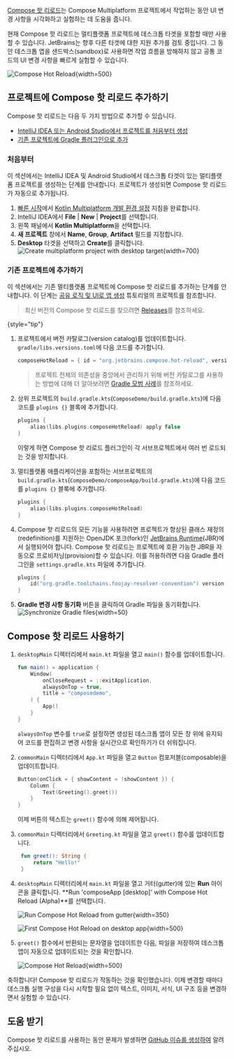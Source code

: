 [//]: # (title: Compose 핫 리로드)

<primary-label ref="alpha"/>

[Compose 핫 리로드](https://github.com/JetBrains/compose-hot-reload)는 Compose Multiplatform 프로젝트에서 작업하는 동안 UI 변경 사항을 시각화하고 실험하는 데 도움을 줍니다.

현재 Compose 핫 리로드는 멀티플랫폼 프로젝트에 데스크톱 타겟을 포함할 때만 사용할 수 있습니다. JetBrains는 향후 다른 타겟에 대한 지원 추가를 검토 중입니다. 그 동안 데스크톱 앱을 샌드박스(sandbox)로 사용하면 작업 흐름을 방해하지 않고 공통 코드의 UI 변경 사항을 빠르게 실험할 수 있습니다.

![Compose Hot Reload](compose-hot-reload.gif){width=500}

## 프로젝트에 Compose 핫 리로드 추가하기

Compose 핫 리로드는 다음 두 가지 방법으로 추가할 수 있습니다.

*   [IntelliJ IDEA 또는 Android Studio에서 프로젝트를 처음부터 생성](#from-scratch)
*   [기존 프로젝트에 Gradle 플러그인으로 추가](#to-an-existing-project)

### 처음부터

이 섹션에서는 IntelliJ IDEA 및 Android Studio에서 데스크톱 타겟이 있는 멀티플랫폼 프로젝트를 생성하는 단계를 안내합니다. 프로젝트가 생성되면 Compose 핫 리로드가 자동으로 추가됩니다.

1.  [빠른 시작](quickstart.md)에서 [Kotlin Multiplatform 개발 환경 설정](quickstart.md#set-up-the-environment) 지침을 완료합니다.
2.  IntelliJ IDEA에서 **File** | **New** | **Project**를 선택합니다.
3.  왼쪽 패널에서 **Kotlin Multiplatform**을 선택합니다.
4.  **새 프로젝트** 창에서 **Name**, **Group**, **Artifact** 필드를 지정합니다.
5.  **Desktop** 타겟을 선택하고 **Create**를 클릭합니다.
    ![Create multiplatform project with desktop target](create-desktop-project.png){width=700}

### 기존 프로젝트에 추가하기

이 섹션에서는 기존 멀티플랫폼 프로젝트에 Compose 핫 리로드를 추가하는 단계를 안내합니다. 이 단계는 [공유 로직 및 UI로 앱 생성](compose-multiplatform-create-first-app.md) 튜토리얼의 프로젝트를 참조합니다.

> 최신 버전의 Compose 핫 리로드를 찾으려면 [Releases](https://github.com/JetBrains/compose-hot-reload/releases)를 참조하세요.
> 
{style="tip"}

1.  프로젝트에서 버전 카탈로그(version catalog)를 업데이트합니다. `gradle/libs.versions.toml`에 다음 코드를 추가합니다.
    ```kotlin
    composeHotReload = { id = "org.jetbrains.compose.hot-reload", version.ref = "composeHotReload"}
    ```

    > 프로젝트 전체의 의존성을 중앙에서 관리하기 위해 버전 카탈로그를 사용하는 방법에 대해 더 알아보려면 [Gradle 모범 사례](https://kotlinlang.org/gradle-best-practices.html)를 참조하세요.

2.  상위 프로젝트의 `build.gradle.kts`(`ComposeDemo/build.gradle.kts`)에 다음 코드를 `plugins {}` 블록에 추가합니다.
    ```kotlin
    plugins {
        alias(libs.plugins.composeHotReload) apply false
    }
    ```
    이렇게 하면 Compose 핫 리로드 플러그인이 각 서브프로젝트에서 여러 번 로드되는 것을 방지합니다.

3.  멀티플랫폼 애플리케이션을 포함하는 서브프로젝트의 `build.gradle.kts`(`ComposeDemo/composeApp/build.gradle.kts`)에 다음 코드를 `plugins {}` 블록에 추가합니다.
    ```kotlin
    plugins { 
        alias(libs.plugins.composeHotReload)
    }
    ```

4.  Compose 핫 리로드의 모든 기능을 사용하려면 프로젝트가 향상된 클래스 재정의(redefinition)를 지원하는 OpenJDK 포크(fork)인 [JetBrains Runtime](https://github.com/JetBrains/JetBrainsRuntime)(JBR)에서 실행되어야 합니다.
    Compose 핫 리로드는 프로젝트에 호환 가능한 JBR을 자동으로 프로비저닝(provision)할 수 있습니다.
    이를 허용하려면 다음 Gradle 플러그인을 `settings.gradle.kts` 파일에 추가합니다.

    ```kotlin
    plugins {
        id("org.gradle.toolchains.foojay-resolver-convention") version "%foojayResolverConventionVersion%"
    }
    ```

5.  **Gradle 변경 사항 동기화** 버튼을 클릭하여 Gradle 파일을 동기화합니다. ![Synchronize Gradle files](gradle-sync.png){width=50}

## Compose 핫 리로드 사용하기

1.  `desktopMain` 디렉터리에서 `main.kt` 파일을 열고 `main()` 함수를 업데이트합니다.
    ```kotlin
    fun main() = application {
        Window(
            onCloseRequest = ::exitApplication,
            alwaysOnTop = true,
            title = "composedemo",
        ) {
            App()
        }
    }
    ```
    `alwaysOnTop` 변수를 `true`로 설정하면 생성된 데스크톱 앱이 모든 창 위에 유지되어 코드를 편집하고 변경 사항을 실시간으로 확인하기가 더 쉬워집니다.

2.  `commonMain` 디렉터리에서 `App.kt` 파일을 열고 `Button` 컴포저블(composable)을 업데이트합니다.
    ```kotlin
    Button(onClick = { showContent = !showContent }) {
        Column {
            Text(Greeting().greet())
        }
    }
    ```
    이제 버튼의 텍스트는 `greet()` 함수에 의해 제어됩니다.

3.  `commonMain` 디렉터리에서 `Greeting.kt` 파일을 열고 `greet()` 함수를 업데이트합니다.
    ```kotlin
     fun greet(): String {
         return "Hello!"
     }
    ```

4.  `desktopMain` 디렉터리에서 `main.kt` 파일을 열고 거터(gutter)에 있는 **Run** 아이콘을 클릭합니다.
    **Run 'composeApp [desktop]' with Compose Hot Reload (Alpha)**를 선택합니다.

    ![Run Compose Hot Reload from gutter](compose-hot-reload-gutter-run.png){width=350}

    ![First Compose Hot Reload on desktop app](compose-hot-reload-hello.png){width=500}

5.  `greet()` 함수에서 반환되는 문자열을 업데이트한 다음, 파일을 저장하여 데스크톱 앱이 자동으로 업데이트되는 것을 확인합니다.

    ![Compose Hot Reload](compose-hot-reload.gif){width=500}

축하합니다! Compose 핫 리로드가 작동하는 것을 확인했습니다. 이제 변경할 때마다 데스크톱 실행 구성을 다시 시작할 필요 없이 텍스트, 이미지, 서식, UI 구조 등을 변경하면서 실험할 수 있습니다.

## 도움 받기

Compose 핫 리로드를 사용하는 동안 문제가 발생하면 [GitHub 이슈를 생성하여](https://github.com/JetBrains/compose-hot-reload/issues) 알려주십시오.